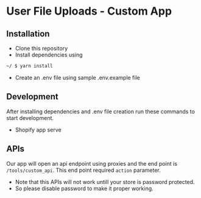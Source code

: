 # User File Uploads - Custom App

## Installation

- Clone this repository
- Install dependencies using

```sh
~/ $ yarn install
```

- Create an .env file using sample .env.example file

## Development

After installing dependencies and .env file creation run these commands to start development.

- Shopify app serve

## APIs

Our app will open an api endpoint using proxies and the end point is `/tools/custom_api`. This end point required `action` parameter.

- Note that this APIs will not work untill your store is password protected.
- So please disable password to make it proper working.
